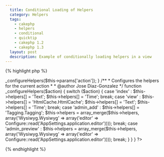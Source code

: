 ```yaml
---
  title: Conditional Loading of Helpers
  category: Helpers
  tags:
    - cakephp
    - helpers
    - conditional
    - quicktip
    - cakephp 1.2
    - cakephp 1.3
  layout: post
  description: Example of conditionally loading helpers in a view
---
```


{% highlight php %}
<?php
class TumblesController extends TumbleAppController {

	var $name = 'Tumbles';
	function beforeRender() {
		parent::beforeRender()
		$this->_configureHelpers($this->params['action']);
	}
/**
 * Configures the helpers for the current action
 *
 * @author Jose Diaz-Gonzalez
 */
	function _configureHelpers($action) {
		switch ($action) {
			case 'index' :
				$this->helpers[] = 'Text';
				$this->helpers[] = 'Time';
				break;
			case 'view' :
				$this->helpers[] = 'HtmlCache.HtmlCache';
				$this->helpers[] = 'Text';
				$this->helpers[] = 'Time';
				break;
			case 'admin_add' :
				$this->helpers[] = 'Tagging.Tagging';
				$this->helpers = array_merge($this->helpers, array('Wysiwyg.Wysiwyg' => array('editor' => Configure::read('AppSettings.application.editor'))));
				break;
			case 'admin_preview' :
				$this->helpers = array_merge($this->helpers, array('Wysiwyg.Wysiwyg' => array('editor' => Configure::read('AppSettings.application.editor'))));
				break;
		}
	}
}
?>
{% endhighlight %}